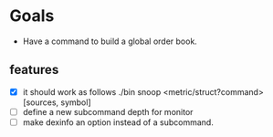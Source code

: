 # Goals
- Have a command to build a global order book.

## features

- [X] it should work as follows ./bin snoop <metric/struct?command> [sources, symbol]
- [ ] define a new subcommand depth for monitor
- [ ] make dexinfo an option instead of a subcommand.